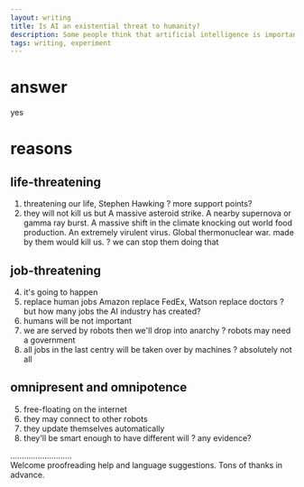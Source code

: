```yaml
---
layout: writing
title: Is AI an existential threat to humanity?
description: Some people think that artificial intelligence is important to the development of society, while others think that it has negative effects on society. Discuss both these views and give your opinion.
tags: writing, experiment
---
```


# answer
  yes

# reasons
## life-threatening
  1. threatening our life, Stephen Hawking
  ? more support points?
  11. they will not kill us but A massive asteroid strike.  A nearby supernova or gamma ray burst.  A massive shift in the climate knocking out world food production.  An extremely virulent virus.  Global thermonuclear war. made by them would kill us.
  ? we can stop them doing that

## job-threatening
  4. it's going to happen
  2. replace human jobs Amazon replace FedEx, Watson replace doctors
  ? but how many jobs the AI industry has created?
  6. humans will be not important
  3. we are served by robots then we'll drop into anarchy
  ? robots may need a government
  7. all jobs in the last centry will be taken over by machines
  ? absolutely not all

## omnipresent and omnipotence 
  5. free-floating on the internet
  8. they may connect to other robots
  10. they update themselves automatically
  9. they'll be smart enough to have different will 
  ? any evidence?

...........................     
Welcome proofreading help and language suggestions. Tons of thanks in advance.

